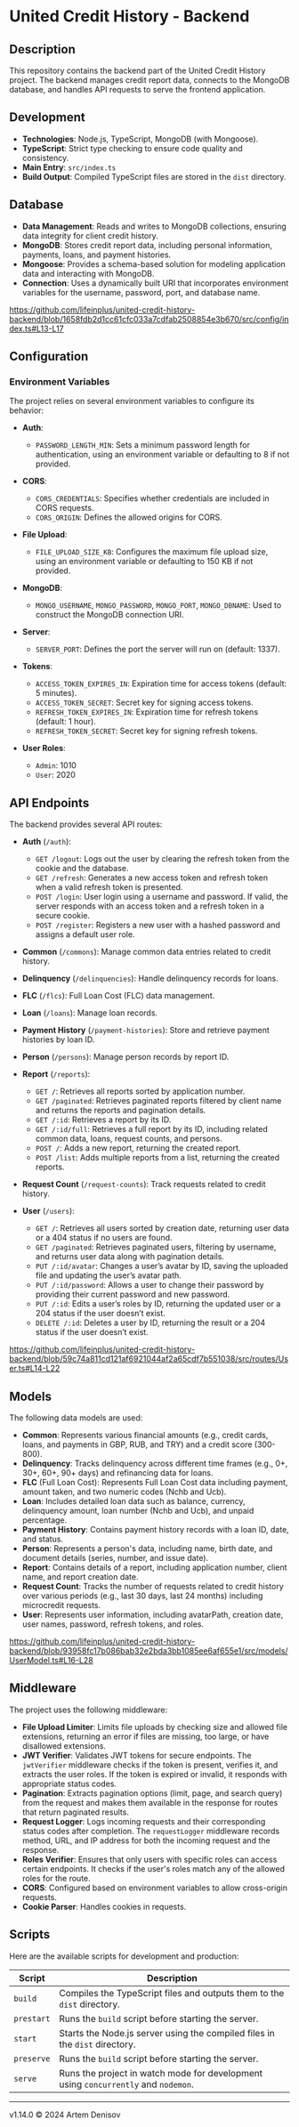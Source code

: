 # United Credit History - Backend

## Description

This repository contains the backend part of the United Credit History project. The backend manages credit report data, connects to the MongoDB database, and handles API requests to serve the frontend application.

## Development

-   **Technologies**: Node.js, TypeScript, MongoDB (with Mongoose).
-   **TypeScript**: Strict type checking to ensure code quality and consistency.
-   **Main Entry**: `src/index.ts`
-   **Build Output**: Compiled TypeScript files are stored in the `dist` directory.

## Database

-   **Data Management**: Reads and writes to MongoDB collections, ensuring data integrity for client credit history.
-   **MongoDB**: Stores credit report data, including personal information, payments, loans, and payment histories.
-   **Mongoose**: Provides a schema-based solution for modeling application data and interacting with MongoDB.
-   **Connection**: Uses a dynamically built URI that incorporates environment variables for the username, password, port, and database name.

https://github.com/lifeinplus/united-credit-history-backend/blob/1658fdb2d1cc61cfc033a7cdfab2508854e3b670/src/config/index.ts#L13-L17

## Configuration

### Environment Variables

The project relies on several environment variables to configure its behavior:

-   **Auth**:

    -   `PASSWORD_LENGTH_MIN`: Sets a minimum password length for authentication, using an environment variable or defaulting to 8 if not provided.

-   **CORS**:

    -   `CORS_CREDENTIALS`: Specifies whether credentials are included in CORS requests.
    -   `CORS_ORIGIN`: Defines the allowed origins for CORS.

-   **File Upload**:

    -   `FILE_UPLOAD_SIZE_KB`: Configures the maximum file upload size, using an environment variable or defaulting to 150 KB if not provided.

-   **MongoDB**:

    -   `MONGO_USERNAME`, `MONGO_PASSWORD`, `MONGO_PORT`, `MONGO_DBNAME`: Used to construct the MongoDB connection URI.

-   **Server**:

    -   `SERVER_PORT`: Defines the port the server will run on (default: 1337).

-   **Tokens**:

    -   `ACCESS_TOKEN_EXPIRES_IN`: Expiration time for access tokens (default: 5 minutes).
    -   `ACCESS_TOKEN_SECRET`: Secret key for signing access tokens.
    -   `REFRESH_TOKEN_EXPIRES_IN`: Expiration time for refresh tokens (default: 1 hour).
    -   `REFRESH_TOKEN_SECRET`: Secret key for signing refresh tokens.

-   **User Roles**:
    -   `Admin`: 1010
    -   `User`: 2020

## API Endpoints

The backend provides several API routes:

-   **Auth** (`/auth`):

    -   `GET /logout`: Logs out the user by clearing the refresh token from the cookie and the database.
    -   `GET /refresh`: Generates a new access token and refresh token when a valid refresh token is presented.
    -   `POST /login`: User login using a username and password. If valid, the server responds with an access token and a refresh token in a secure cookie.
    -   `POST /register`: Registers a new user with a hashed password and assigns a default user role.

-   **Common** (`/commons`): Manage common data entries related to credit history.
-   **Delinquency** (`/delinquencies`): Handle delinquency records for loans.
-   **FLC** (`/flcs`): Full Loan Cost (FLC) data management.
-   **Loan** (`/loans`): Manage loan records.
-   **Payment History** (`/payment-histories`): Store and retrieve payment histories by loan ID.
-   **Person** (`/persons`): Manage person records by report ID.

-   **Report** (`/reports`):

    -   `GET /`: Retrieves all reports sorted by application number.
    -   `GET /paginated`: Retrieves paginated reports filtered by client name and returns the reports and pagination details.
    -   `GET /:id`: Retrieves a report by its ID.
    -   `GET /:id/full`: Retrieves a full report by its ID, including related common data, loans, request counts, and persons.
    -   `POST /`: Adds a new report, returning the created report.
    -   `POST /list`: Adds multiple reports from a list, returning the created reports.

-   **Request Count** (`/request-counts`): Track requests related to credit history.

-   **User** (`/users`):

    -   `GET /`: Retrieves all users sorted by creation date, returning user data or a 404 status if no users are found.
    -   `GET /paginated`: Retrieves paginated users, filtering by username, and returns user data along with pagination details.
    -   `PUT /:id/avatar`: Changes a user’s avatar by ID, saving the uploaded file and updating the user’s avatar path.
    -   `PUT /:id/password`: Allows a user to change their password by providing their current password and new password.
    -   `PUT /:id`: Edits a user’s roles by ID, returning the updated user or a 204 status if the user doesn’t exist.
    -   `DELETE /:id`: Deletes a user by ID, returning the result or a 204 status if the user doesn’t exist.

https://github.com/lifeinplus/united-credit-history-backend/blob/59c74a811cd121af6921044af2a65cdf7b551038/src/routes/User.ts#L14-L22

## Models

The following data models are used:

-   **Common**: Represents various financial amounts (e.g., credit cards, loans, and payments in GBP, RUB, and TRY) and a credit score (300-800).
-   **Delinquency**: Tracks delinquency across different time frames (e.g., 0+, 30+, 60+, 90+ days) and refinancing data for loans.
-   **FLC** (Full Loan Cost): Represents Full Loan Cost data including payment, amount taken, and two numeric codes (Nchb and Ucb).
-   **Loan**: Includes detailed loan data such as balance, currency, delinquency amount, loan number (Nchb and Ucb), and unpaid percentage.
-   **Payment History**: Contains payment history records with a loan ID, date, and status.
-   **Person**: Represents a person's data, including name, birth date, and document details (series, number, and issue date).
-   **Report**: Contains details of a report, including application number, client name, and report creation date.
-   **Request Count**: Tracks the number of requests related to credit history over various periods (e.g., last 30 days, last 24 months) including microcredit requests.
-   **User**: Represents user information, including avatarPath, creation date, user names, password, refresh tokens, and roles.

https://github.com/lifeinplus/united-credit-history-backend/blob/93958fc17b086bab32e2bda3bb1085ee6af655e1/src/models/UserModel.ts#L16-L28

## Middleware

The project uses the following middleware:

-   **File Upload Limiter**: Limits file uploads by checking size and allowed file extensions, returning an error if files are missing, too large, or have disallowed extensions.
-   **JWT Verifier**: Validates JWT tokens for secure endpoints. The `jwtVerifier` middleware checks if the token is present, verifies it, and extracts the user roles. If the token is expired or invalid, it responds with appropriate status codes.
-   **Pagination**: Extracts pagination options (limit, page, and search query) from the request and makes them available in the response for routes that return paginated results.
-   **Request Logger**: Logs incoming requests and their corresponding status codes after completion. The `requestLogger` middleware records method, URL, and IP address for both the incoming request and the response.
-   **Roles Verifier**: Ensures that only users with specific roles can access certain endpoints. It checks if the user's roles match any of the allowed roles for the route.
-   **CORS**: Configured based on environment variables to allow cross-origin requests.
-   **Cookie Parser**: Handles cookies in requests.

## Scripts

Here are the available scripts for development and production:

| Script     | Description                                                                        |
| ---------- | ---------------------------------------------------------------------------------- |
| `build`    | Compiles the TypeScript files and outputs them to the `dist` directory.            |
| `prestart` | Runs the `build` script before starting the server.                                |
| `start`    | Starts the Node.js server using the compiled files in the `dist` directory.        |
| `preserve` | Runs the `build` script before starting the server.                                |
| `serve`    | Runs the project in watch mode for development using `concurrently` and `nodemon`. |

---

v1.14.0 © 2024 Artem Denisov
